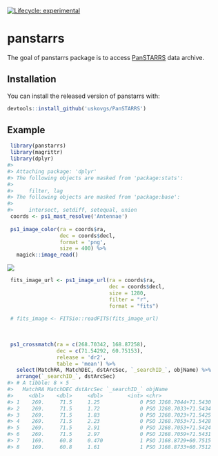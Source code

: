 <!-- badges: start -->
[![Lifecycle: experimental](https://img.shields.io/badge/lifecycle-experimental-orange.svg)](https://lifecycle.r-lib.org/articles/stages.html#experimental)
<!-- badges: end -->
  
# panstarrs

<!-- badges: start -->
<!-- badges: end -->

The goal of panstarrs package is to access [PanSTARRS](https://panstarrs.stsci.edu/) data archive.

## Installation

You can install the released version of panstarrs with:

``` r
devtools::install_github('uskovgs/PanSTARRS')
```

## Example
``` r
 library(panstarrs)
 library(magrittr)
 library(dplyr)
#> 
#> Attaching package: 'dplyr'
#> The following objects are masked from 'package:stats':
#> 
#>     filter, lag
#> The following objects are masked from 'package:base':
#> 
#>     intersect, setdiff, setequal, union
 coords <- ps1_mast_resolve('Antennae')
 
 ps1_image_color(ra = coords$ra, 
                 dec = coords$decl, 
                 format = 'png', 
                 size = 400) %>%
   magick::image_read()
```

![](https://i.imgur.com/Yb7jJiG.png)

``` r
 fits_image_url <- ps1_image_url(ra = coords$ra,
                                 dec = coords$decl,
                                 size = 1280,
                                 filter = "r",
                                 format = "fits")
 
 # fits_image <- FITSio::readFITS(fits_image_url)
 
 
 
 ps1_crossmatch(ra = c(268.70342, 168.87258), 
                dec = c(71.54292, 60.75153),
                release = 'dr2',
                table = 'mean') %>% 
   select(MatchRA, MatchDEC, dstArcSec, `_searchID_`, objName) %>% 
   arrange(`_searchID_`, dstArcSec)
#> # A tibble: 8 × 5
#>   MatchRA MatchDEC dstArcSec `_searchID_` objName              
#>     <dbl>    <dbl>     <dbl>        <int> <chr>                
#> 1    269.     71.5     1.25             0 PSO J268.7044+71.5430
#> 2    269.     71.5     1.72             0 PSO J268.7033+71.5434
#> 3    269.     71.5     1.83             0 PSO J268.7023+71.5425
#> 4    269.     71.5     2.23             0 PSO J268.7053+71.5428
#> 5    269.     71.5     2.91             0 PSO J268.7053+71.5424
#> 6    269.     71.5     2.97             0 PSO J268.7059+71.5431
#> 7    169.     60.8     0.470            1 PSO J168.8729+60.7515
#> 8    169.     60.8     1.61             1 PSO J168.8733+60.7512
```
